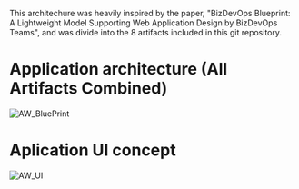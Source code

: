 This architechure was heavily inspired by the paper, "BizDevOps Blueprint: A Lightweight Model Supporting Web Application Design by BizDevOps Teams", and was divide into the 8 artifacts included in this git repository.

# Application architecture (All Artifacts Combined)
![AW_BluePrint](https://github.com/ricasbp/StudyPlaces/assets/59062659/124d9c5e-7298-464c-af1c-0e140646073c)

# Aplication UI concept
![AW_UI](https://github.com/ricasbp/StudyPlaces/assets/59062659/942d037b-6de6-4535-927d-aecc5af1af48)

